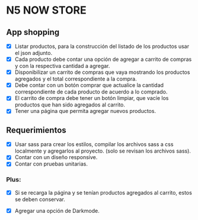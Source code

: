 # N5 NOW STORE

## App shopping

- [x] Listar productos, para la construcción del listado de los productos usar el json adjunto.
- [x] Cada producto debe contar una opción de agregar a carrito de compras y con la respectiva cantidad a agregar.
- [x] Disponibilizar un carrito de compras que vaya mostrando los productos agregados y el total correspondiente a la compra.
- [x] Debe contar con un botón comprar que actualice la cantidad correspondiente de cada producto de acuerdo a lo comprado.
- [x] El carrito de compra debe tener un botón limpiar, que vacíe los productos que han sido agregados al carrito.
- [x] Tener una página que permita agregar nuevos productos.

## Requerimientos

- [x] Usar sass para crear los estilos, compilar los archivos sass a css localmente y agregarlos al proyecto. (solo se revisan los archivos sass).
- [x] Contar con un diseño responsive.
- [x] Contar con pruebas unitarias.

### Plus:

- [x] Si se recarga la página y se tenían productos agregados al carrito,
estos se deben conservar.
- [x] Agregar una opción de Darkmode.





